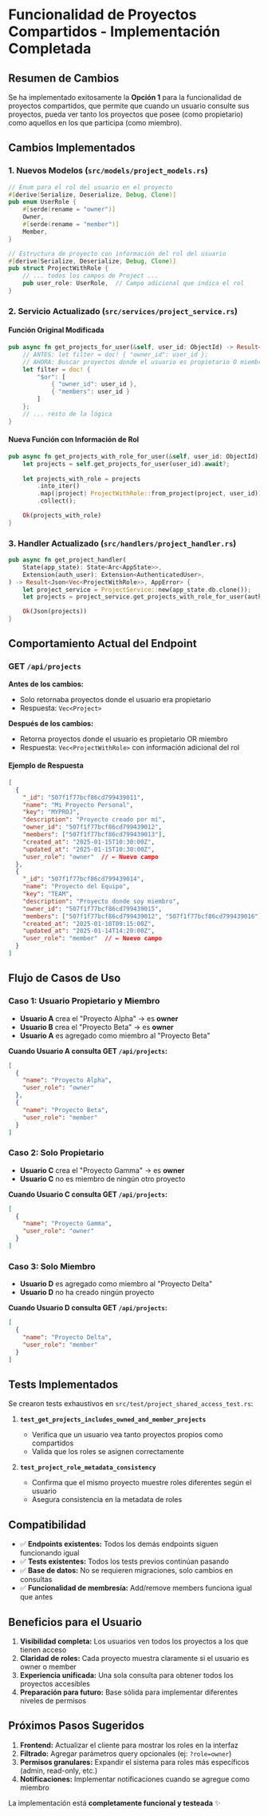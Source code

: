 # Funcionalidad de Proyectos Compartidos - Implementación Completada

## Resumen de Cambios

Se ha implementado exitosamente la **Opción 1** para la funcionalidad de proyectos compartidos, que permite que cuando un usuario consulte sus proyectos, pueda ver tanto los proyectos que posee (como propietario) como aquellos en los que participa (como miembro).

## Cambios Implementados

### 1. Nuevos Modelos (`src/models/project_models.rs`)

```rust
// Enum para el rol del usuario en el proyecto
#[derive(Serialize, Deserialize, Debug, Clone)]
pub enum UserRole {
    #[serde(rename = "owner")]
    Owner,
    #[serde(rename = "member")]
    Member,
}

// Estructura de proyecto con información del rol del usuario
#[derive(Serialize, Deserialize, Debug, Clone)]
pub struct ProjectWithRole {
    // ... todos los campos de Project ...
    pub user_role: UserRole,  // Campo adicional que indica el rol
}
```

### 2. Servicio Actualizado (`src/services/project_service.rs`)

#### Función Original Modificada
```rust
pub async fn get_projects_for_user(&self, user_id: ObjectId) -> Result<Vec<Project>, AppError> {
    // ANTES: let filter = doc! { "owner_id": user_id };
    // AHORA: Buscar proyectos donde el usuario es propietario O miembro
    let filter = doc! { 
        "$or": [
            { "owner_id": user_id },
            { "members": user_id }
        ]
    };
    // ... resto de la lógica
}
```

#### Nueva Función con Información de Rol
```rust
pub async fn get_projects_with_role_for_user(&self, user_id: ObjectId) -> Result<Vec<ProjectWithRole>, AppError> {
    let projects = self.get_projects_for_user(user_id).await?;
    
    let projects_with_role = projects
        .into_iter()
        .map(|project| ProjectWithRole::from_project(project, user_id))
        .collect();

    Ok(projects_with_role)
}
```

### 3. Handler Actualizado (`src/handlers/project_handler.rs`)

```rust
pub async fn get_project_handler(
    State(app_state): State<Arc<AppState>>,
    Extension(auth_user): Extension<AuthenticatedUser>,
) -> Result<Json<Vec<ProjectWithRole>>, AppError> {
    let project_service = ProjectService::new(app_state.db.clone());
    let projects = project_service.get_projects_with_role_for_user(auth_user.id).await?;

    Ok(Json(projects))
}
```

## Comportamiento Actual del Endpoint

### GET `/api/projects`

**Antes de los cambios:**
- Solo retornaba proyectos donde el usuario era propietario
- Respuesta: `Vec<Project>`

**Después de los cambios:**
- Retorna proyectos donde el usuario es propietario OR miembro
- Respuesta: `Vec<ProjectWithRole>` con información adicional del rol

#### Ejemplo de Respuesta

```json
[
  {
    "_id": "507f1f77bcf86cd799439011",
    "name": "Mi Proyecto Personal", 
    "key": "MYPROJ",
    "description": "Proyecto creado por mí",
    "owner_id": "507f1f77bcf86cd799439012",
    "members": ["507f1f77bcf86cd799439013"],
    "created_at": "2025-01-15T10:30:00Z",
    "updated_at": "2025-01-15T10:30:00Z",
    "user_role": "owner"  // ← Nuevo campo
  },
  {
    "_id": "507f1f77bcf86cd799439014",
    "name": "Proyecto del Equipo",
    "key": "TEAM",
    "description": "Proyecto donde soy miembro",
    "owner_id": "507f1f77bcf86cd799439015", 
    "members": ["507f1f77bcf86cd799439012", "507f1f77bcf86cd799439016"],
    "created_at": "2025-01-10T09:15:00Z",
    "updated_at": "2025-01-14T14:20:00Z",
    "user_role": "member"  // ← Nuevo campo
  }
]
```

## Flujo de Casos de Uso

### Caso 1: Usuario Propietario y Miembro
- **Usuario A** crea el "Proyecto Alpha" → es **owner**
- **Usuario B** crea el "Proyecto Beta" → es **owner**  
- **Usuario A** es agregado como miembro al "Proyecto Beta"

**Cuando Usuario A consulta GET `/api/projects`:**
```json
[
  {
    "name": "Proyecto Alpha",
    "user_role": "owner"
  },
  {
    "name": "Proyecto Beta", 
    "user_role": "member"
  }
]
```

### Caso 2: Solo Propietario
- **Usuario C** crea el "Proyecto Gamma" → es **owner**
- **Usuario C** no es miembro de ningún otro proyecto

**Cuando Usuario C consulta GET `/api/projects`:**
```json
[
  {
    "name": "Proyecto Gamma",
    "user_role": "owner"
  }
]
```

### Caso 3: Solo Miembro
- **Usuario D** es agregado como miembro al "Proyecto Delta"
- **Usuario D** no ha creado ningún proyecto

**Cuando Usuario D consulta GET `/api/projects`:**
```json
[
  {
    "name": "Proyecto Delta",
    "user_role": "member"
  }
]
```

## Tests Implementados

Se crearon tests exhaustivos en `src/test/project_shared_access_test.rs`:

1. **`test_get_projects_includes_owned_and_member_projects`**
   - Verifica que un usuario vea tanto proyectos propios como compartidos
   - Valida que los roles se asignen correctamente

2. **`test_project_role_metadata_consistency`**
   - Confirma que el mismo proyecto muestre roles diferentes según el usuario
   - Asegura consistencia en la metadata de roles

## Compatibilidad

- ✅ **Endpoints existentes:** Todos los demás endpoints siguen funcionando igual
- ✅ **Tests existentes:** Todos los tests previos continúan pasando
- ✅ **Base de datos:** No se requieren migraciones, solo cambios en consultas
- ✅ **Funcionalidad de membresía:** Add/remove members funciona igual que antes

## Beneficios para el Usuario

1. **Visibilidad completa:** Los usuarios ven todos los proyectos a los que tienen acceso
2. **Claridad de roles:** Cada proyecto muestra claramente si el usuario es owner o member
3. **Experiencia unificada:** Una sola consulta para obtener todos los proyectos accesibles
4. **Preparación para futuro:** Base sólida para implementar diferentes niveles de permisos

## Próximos Pasos Sugeridos

1. **Frontend:** Actualizar el cliente para mostrar los roles en la interfaz
2. **Filtrado:** Agregar parámetros query opcionales (ej: `?role=owner`)
3. **Permisos granulares:** Expandir el sistema para roles más específicos (admin, read-only, etc.)
4. **Notificaciones:** Implementar notificaciones cuando se agregue como miembro

La implementación está **completamente funcional y testeada** ✨
